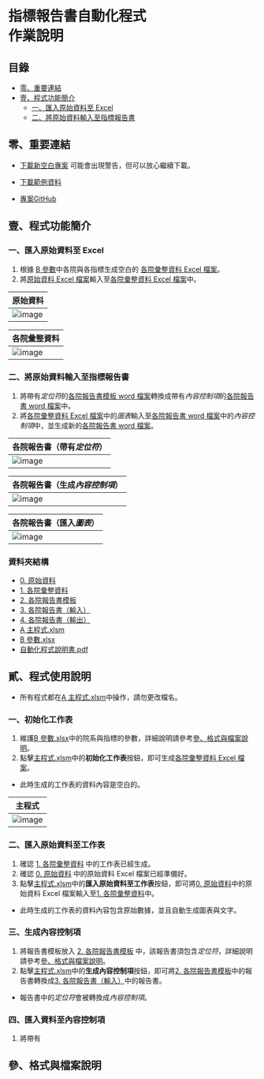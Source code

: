 
# 指標報告書自動化程式<br/>作業說明

## 目錄

- [零、重要連結](#零重要連結)
- [壹、程式功能簡介](#壹程式功能簡介)
  - [一、匯入原始資料至 Excel](#一匯入原始資料至-excel)
  - [二、將原始資料輸入至指標報告書](#二將原始資料輸入至指標報告書)

## 零、重要連結

- [下載新空白專案](https://minhaskamal.github.io/DownGit/#/home?url=https:%2F%2Fgithub.com%2Fchenshenyi%2FIndex-Evaluation-Analysis-Report%2Ftree%2Fmain%2Ftemplate)
可能會出現警告，但可以放心繼續下載。

- [下載範例資料](https://minhaskamal.github.io/DownGit/#/home?url=https:%2F%2Fgithub.com%2Fchenshenyi%2FIndex-Evaluation-Analysis-Report%2Ftree%2Fmain%2Fexample)

- [專案GitHub](https://github.com/chenshenyi/Index-Evaluation-Analysis-Report/)

## 壹、程式功能簡介

### 一、匯入原始資料至 Excel

1. 根據 [B 參數](B%20參數.xlsx)中各院與各指標生成空白的 [各院彙整資料 Excel 檔案](1.%20各院彙整資料/)。
2. 將[原始資料 Excel 檔案](0.%20原始資料/)輸入至[各院彙整資料 Excel 檔案](1.%20各院彙整資料/)中。

| 原始資料 |
| -------- |
|![image](../screenshot/0.%20原始資料.png)|

| 各院彙整資料 |
| -------- |
|![image](../screenshot/1.%20各院彙整資料.png)|

### 二、將原始資料輸入至指標報告書

1. 將帶有*定位符*的[各院報告書模板 word 檔案](2.%20各院報告書模板/)轉換成帶有*內容控制項*的[各院報告書 word 檔案](3.%20各院報告書（輸入）/)中。
2. 將[各院彙整資料 Excel 檔案](1.%20各院彙整資料/)中的*圖表*輸入至[各院報告書 word 檔案](3.%20各院報告書（輸入）/)中的*內容控制項*中，並生成新的[各院報告書 word 檔案](4.%20各院報告書（輸出）/)。

| 各院報告書（帶有*定位符*） |
| -------- |
| ![image](../screenshot/2.%20各院報告書模板.png) |

| 各院報告書（生成*內容控制項*） |
| -------- |
| ![image](../screenshot/3.%20各院報告書（輸入）.png) |

| 各院報告書（匯入*圖表*） |
| -------- |
| ![image](../screenshot/4.%20各院報告書（輸出）.png) |

### 資料夾結構

- [0. 原始資料](0.%20原始資料/)
- [1. 各院彙整資料](1.%20各院彙整資料/)
- [2. 各院報告書模板](2.%20各院報告書模板/)
- [3. 各院報告書（輸入）](3.%20各院報告書（輸入）/)
- [4. 各院報告書（輸出）](4.%20各院報告書（輸出）/)
- [A 主程式.xlsm](A%20主程式.xlsm)
- [B 參數.xlsx](B%20參數.xlsx)
- [自動化程式說明書.pdf](自動化程式說明書.pdf)

## 貳、程式使用說明

- 所有程式都在[A 主程式.xlsm](A%20主程式.xlsm)中操作，請勿更改檔名。

### 一、初始化工作表

1. 維護[B 參數.xlsx](B%20參數.xlsx)中的院系與指標的參數，詳細說明請參考[參、格式與檔案說明](#參格式與檔案說明)。
2. 點擊[主程式.xlsm](A%20主程式.xlsm)中的**初始化工作表**按鈕，即可生成[各院彙整資料 Excel 檔案](1.%20各院彙整資料/)。

- 此時生成的工作表的資料內容是空白的。

| 主程式 |
| -------- |
| ![image](../screenshot/A主程式.png) |

### 二、匯入原始資料至工作表

1. 確認 [1. 各院彙整資料](1.%20各院彙整資料/) 中的工作表已經生成。
2. 確認 [0. 原始資料](0.%20原始資料/) 中的原始資料 Excel 檔案已經準備好。
3. 點擊[主程式.xlsm](A%20主程式.xlsm)中的**匯入原始資料至工作表**按鈕，即可將[0. 原始資料](0.%20原始資料/)中的原始資料 Excel 檔案輸入至[1. 各院彙整資料](1.%20各院彙整資料/)中。

- 此時生成的工作表的資料內容包含原始數據，並且自動生成圖表與文字。

### 三、生成內容控制項

1. 將報告書模板放入 [2. 各院報告書模板](2.%20各院報告書模板/) 中，該報告書須包含*定位符*，詳細說明請參考[參、格式與檔案說明](#參格式與檔案說明)。
2. 點擊[主程式.xlsm](A%20主程式.xlsm)中的**生成內容控制項**按鈕，即可將[2. 各院報告書模板](2.%20各院報告書模板/)中的報告書轉換成[3. 各院報告書（輸入）](3.%20各院報告書（輸入）/)中的報告書。

- 報告書中的*定位符*會被轉換成*內容控制項*。

### 四、匯入資料至內容控制項

1. 將帶有

## 參、格式與檔案說明
